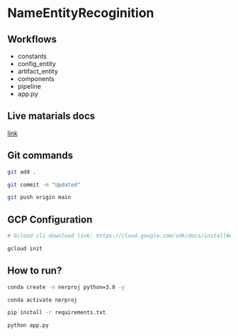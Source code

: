 # NameEntityRecoginition


## Workflows

 - constants
 - config_entity
 - artifact_entity
 - components
 - pipeline
 - app.py



## Live matarials docs

[link](https://docs.google.com/document/d/1UFiHnyKRqgx8Lodsvdzu58LbVjdWHNf-uab2WmhE0A4/edit?usp=sharing)


## Git commands

```bash
git add .

git commit -m "Updated"

git push origin main
```


## GCP Configuration

```bash
# Gcloud cli download link: https://cloud.google.com/sdk/docs/install#windows

gcloud init
```


## How to run?

```bash
conda create -n nerproj python=3.8 -y
```

```bash
conda activate nerproj
```

```bash
pip install -r requirements.txt
```

```bash
python app.py
```
